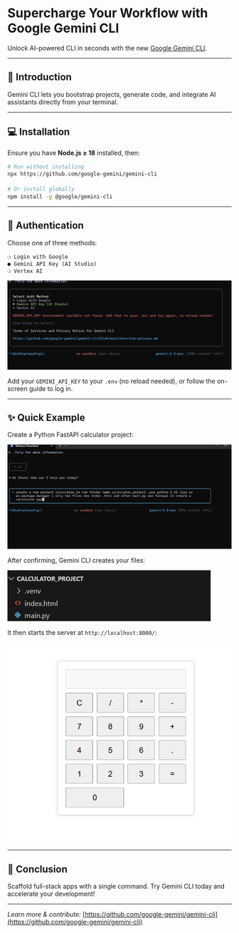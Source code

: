 # Supercharge Your Workflow with Google Gemini CLI

Unlock AI-powered CLI in seconds with the new [Google Gemini CLI](https://github.com/google-gemini/gemini-cli).

---

## 🚀 Introduction

Gemini CLI lets you bootstrap projects, generate code, and integrate AI assistants directly from your terminal.

---

## 💻 Installation

Ensure you have **Node.js ≥ 18** installed, then:

```bash
# Run without installing
npx https://github.com/google-gemini/gemini-cli

# Or install globally
npm install -g @google/gemini-cli
````

---

## 🔐 Authentication

Choose one of three methods:

```text
❍ Login with Google  
● Gemini API Key (AI Studio)  
❍ Vertex AI  
```

![Authentication prompt](./images/installing.png)

Add your `GEMINI_API_KEY` to your `.env` (no reload needed), or follow the on-screen guide to log in.

---

## ✨ Quick Example

Create a Python FastAPI calculator project:

![CLI example prompt](./images/example.png)

After confirming, Gemini CLI creates your files:

![Files created](./images/files_created.png)

It then starts the server at `http://localhost:8000/`:

![Generated code output](./images/code_output.png)

---

## 🎯 Conclusion

Scaffold full-stack apps with a single command. Try Gemini CLI today and accelerate your development!

---

*Learn more & contribute:*
[https://github.com/google-gemini/gemini-cli](https://github.com/google-gemini/gemini-cli)
